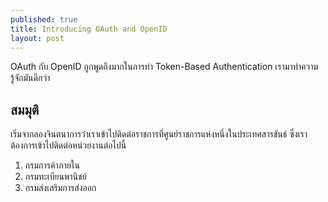 ```yaml
---
published: true
title: Introducing OAuth and OpenID
layout: post
---
```

OAuth กับ OpenID ถูกพูดถึงมากในการทำ Token-Based Authentication เรามาทำความรู้จักมันดีกว่า

## สมมุติ
เริ่มจากลองจินตนาการว่าเราเข้าไปติดต่อราชการที่ศูนย์ราชการแห่งหนึ่งในประเทศสารขันธ์ ซึ่งเราต้องการเข้าไปติดต่อหน่วยงานต่อไปนี้

1. กรมการค้าภายใน
2. กรมทะเบียนพานิชย์
1. กรมส่งเสริมการส่งออก

